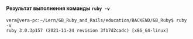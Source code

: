 #### Результат выполнения команды `ruby -v`
```
vera@vera-pc:~/Lern/GB_Ruby_and_Rails/education/BACKEND/GB_Ruby$ ruby -v
ruby 3.0.3p157 (2021-11-24 revision 3fb7d2cadc) [x86_64-linux]
```